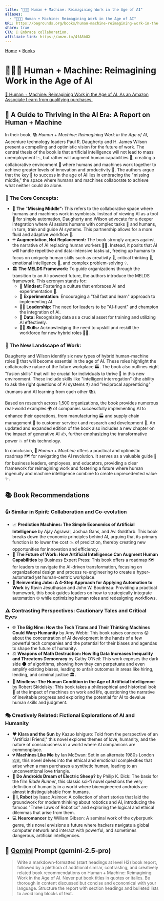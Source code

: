 ```yaml
---
title: "🧑‍💻🤖 Human + Machine: Reimagining Work in the Age of AI"
aliases:
  - "🧑‍💻🤖 Human + Machine: Reimagining Work in the Age of AI"
URL: https://bagrounds.org/books/human-machine-reimagining-work-in-the-age-of-ai
share: true
CTA: 🤖 Embrace collaboration.
affiliate link: https://amzn.to/4fA8bOX
---
```

[Home](../index.md) > [Books](./index.md)  
# 🧑‍💻🤖 Human + Machine: Reimagining Work in the Age of AI  
[🛒 Human + Machine: Reimagining Work in the Age of AI. As an Amazon Associate I earn from qualifying purchases.](https://amzn.to/4fA8bOX)  
  
## 🤖 A Guide to Thriving in the AI Era: A Report on Human + Machine  
  
In their book, 📚 *Human + Machine: Reimagining Work in the Age of AI*, Accenture technology leaders Paul R. Daugherty and H. James Wilson present a compelling and optimistic vision for the future of work. The central thesis of the book is that artificial intelligence will not lead to mass unemployment 📉, but rather will augment human capabilities 💪, creating a collaborative environment 🤝 where humans and machines work together to achieve greater levels of innovation and productivity 🚀. The authors argue that the key 🔑 to success in the age of AI lies in embracing the "missing middle," the space where humans and machines collaborate to achieve what neither could do alone.  
  
### 🧠 The Core Concepts:  
  
* 🤝 **The "Missing Middle":** This refers to the collaborative space where humans and machines work in symbiosis. Instead of viewing AI as a tool 🧰 for simple automation, Daugherty and Wilson advocate for a deeper integration where AI assists humans with complex tasks 🎯 and humans, in turn, train and guide AI systems. This partnership allows for a more fluid and adaptive workflow 🌊.  
* ➕ **Augmentation, Not Replacement:** The book strongly argues against the narrative of AI replacing human workers 👷‍♀️. Instead, it posits that AI will handle repetitive and data-intensive tasks 📊, freeing up humans to focus on uniquely human skills such as creativity 🎨, critical thinking 🤔, emotional intelligence 🥰, and complex problem-solving 💡.  
* 🏛️ **The MELDS Framework:** To guide organizations through the transition to an AI-powered future, the authors introduce the MELDS framework. This acronym stands for:  
    * 💭 **Mindset:** Fostering a culture that embraces AI and experimentation 🧪.  
    * 🧪 **Experimentation:** Encouraging a "fail fast and learn" approach to implementing AI.  
    * 🧑‍💼 **Leadership:** The need for leaders to be "AI-fluent" and champion the integration of AI.  
    * 💾 **Data:** Recognizing data as a crucial asset for training and utilizing AI effectively.  
    * 🧑‍🏫 **Skills:** Acknowledging the need to upskill and reskill the workforce for new hybrid roles 🧑‍💻.  
  
### 🏢 The New Landscape of Work:  
  
Daugherty and Wilson identify six new types of hybrid human-machine roles 🤖 that will become essential in the age of AI. These roles highlight the collaborative nature of the future workplace 🏭. The book also outlines eight "fusion skills" that will be crucial for individuals to thrive 🌱 in this new environment. These include skills like "intelligent interrogation" (the ability to ask the right questions of AI systems ❓) and "reciprocal apprenticing" (humans and AI learning from each other 📚).  
  
Based on research across 1,500 organizations, the book provides numerous real-world examples 🌍 of companies successfully implementing AI to enhance their operations, from manufacturing 🏭 and supply chain management 🚚 to customer service 📞 and research and development 🔬. An updated and expanded edition of the book also includes a new chapter on the impact of generative AI ✍️, further emphasizing the transformative power 💥 of this technology.  
  
In conclusion, 🏁 *Human + Machine* offers a practical and optimistic roadmap 🗺️ for navigating the AI revolution. It serves as a valuable guide 🧭 for business leaders, employees, and educators, providing a clear framework for reimagining work and fostering a future where human ingenuity and machine intelligence combine to create unprecedented value ✨.  
  
## 📚 Book Recommendations  
  
### 👍 Similar in Spirit: Collaboration and Co-evolution  
  
* 📈 **Prediction Machines: The Simple Economics of Artificial Intelligence** by Ajay Agrawal, Joshua Gans, and Avi Goldfarb: This book breaks down the economic principles behind AI, arguing that its primary function is to lower the cost 📉 of prediction, thereby creating new opportunities for innovation and efficiency.  
* 💼 **The Future of Work: How Artificial Intelligence Can Augment Human Capabilities** by Business Expert Press: This book offers a roadmap 🗺️ for leaders to navigate the AI-driven transformation, focusing on organizational design and process re-engineering to create a hyper-automated yet human-centric workplace.  
* 🔄 **Reinventing Jobs: A 4-Step Approach for Applying Automation to Work** by Ravin Jesuthasan and John W. Boudreau: Providing a practical framework, this book guides leaders on how to strategically integrate automation ⚙️ while optimizing human roles and redesigning workflows.  
  
### ⚠️ Contrasting Perspectives: Cautionary Tales and Critical Eyes  
  
* 🌐 **The Big Nine: How the Tech Titans and Their Thinking Machines Could Warp Humanity** by Amy Webb: This book raises concerns 😟 about the concentration of AI development in the hands of a few powerful tech companies and the potential for their biases and agendas to shape the future of humanity.  
* ⚖️ **Weapons of Math Destruction: How Big Data Increases Inequality and Threatens Democracy** by Cathy O'Neil: This work exposes the dark side 🌑 of algorithms, showing how they can perpetuate and even amplify existing biases, leading to unfair outcomes in areas like hiring, lending, and criminal justice 🏛️.  
* 🤔 **Mindless: The Human Condition in the Age of Artificial Intelligence** by Robert Skidelsky: This book takes a philosophical and historical look 🧐 at the impact of machines on work and life, questioning the narrative of inevitable progress and exploring the potential for AI to devalue human skills and judgment.  
  
### 🎭 Creatively Related: Fictional Explorations of AI and Humanity  
  
* ❤️ **Klara and the Sun** by Kazuo Ishiguro: Told from the perspective of an "Artificial Friend," this novel explores themes of love, humanity, and the nature of consciousness in a world where AI companions are commonplace.  
* 💔 **Machines Like Me** by Ian McEwan: Set in an alternate 1980s London 🇬🇧, this novel delves into the ethical and emotional complexities that arise when a man purchases a synthetic human, leading to an unconventional love triangle.  
* 🐑 **Do Androids Dream of Electric Sheep?** by Philip K. Dick: The basis for the film *Blade Runner*, this classic sci-fi novel questions the very definition of humanity in a world where bioengineered androids are almost indistinguishable from humans.  
* 🤖 **I, Robot** by Isaac Asimov: A collection of short stories that laid the groundwork for modern thinking about robotics and AI, introducing the famous "Three Laws of Robotics" and exploring the logical and ethical dilemmas that arise from them.  
* 💻 **Neuromancer** by William Gibson: A seminal work of the cyberpunk genre, this novel envisions a future where hackers navigate a global computer network and interact with powerful, and sometimes dangerous, artificial intelligences.  
  
## 💬 [Gemini](../software/gemini.md) Prompt (gemini-2.5-pro)  
> Write a markdown-formatted (start headings at level H2) book report, followed by a plethora of additional similar, contrasting, and creatively related book recommendations on Human + Machine: Reimagining Work in the Age of AI. Never put book titles in quotes or italics. Be thorough in content discussed but concise and economical with your language. Structure the report with section headings and bulleted lists to avoid long blocks of text.